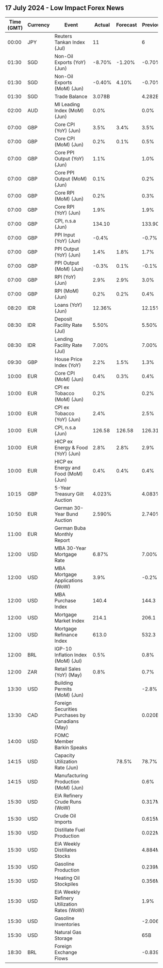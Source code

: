 ## 17 July 2024 - Low Impact Forex News

| Time (GMT) | Currency | Event | Actual | Forecast | Previous |
|------|----------|-------|--------|----------|----------|
| 00:00 | JPY | Reuters Tankan Index (Jul) | 11 |  | 6 |
| 01:30 | SGD | Non-Oil Exports (YoY) (Jun) | -8.70% | -1.20% | -0.70% |
| 01:30 | SGD | Non-Oil Exports (MoM) (Jun) | -0.40% | 4.10% | -0.70% |
| 01:30 | SGD | Trade Balance | 3.078B |  | 4.282B |
| 02:00 | AUD | MI Leading Index (MoM) (Jun) | 0.0% |  | 0.0% |
| 07:00 | GBP | Core CPI (YoY) (Jun) | 3.5% | 3.4% | 3.5% |
| 07:00 | GBP | Core CPI (MoM) (Jun) | 0.2% | 0.1% | 0.5% |
| 07:00 | GBP | Core PPI Output (YoY) (Jun) | 1.1% |  | 1.0% |
| 07:00 | GBP | Core PPI Output (MoM) (Jun) | 0.1% |  | 0.2% |
| 07:00 | GBP | Core RPI (MoM) (Jun) | 0.2% |  | 0.3% |
| 07:00 | GBP | Core RPI (YoY) (Jun) | 1.9% |  | 1.9% |
| 07:00 | GBP | CPI, n.s.a (Jun) | 134.10 |  | 133.90 |
| 07:00 | GBP | PPI Input (YoY) (Jun) | -0.4% |  | -0.7% |
| 07:00 | GBP | PPI Output (YoY) (Jun) | 1.4% | 1.8% | 1.7% |
| 07:00 | GBP | PPI Output (MoM) (Jun) | -0.3% | 0.1% | -0.1% |
| 07:00 | GBP | RPI (YoY) (Jun) | 2.9% | 2.9% | 3.0% |
| 07:00 | GBP | RPI (MoM) (Jun) | 0.2% | 0.2% | 0.4% |
| 08:20 | IDR | Loans (YoY) (Jun) | 12.36% |  | 12.15% |
| 08:30 | IDR | Deposit Facility Rate (Jul) | 5.50% |  | 5.50% |
| 08:30 | IDR | Lending Facility Rate (Jul) | 7.00% |  | 7.00% |
| 09:30 | GBP | House Price Index (YoY) | 2.2% | 1.5% | 1.3% |
| 10:00 | EUR | Core CPI (MoM) (Jun) | 0.4% | 0.3% | 0.4% |
| 10:00 | EUR | CPI ex Tobacco (MoM) (Jun) | 0.2% |  | 0.2% |
| 10:00 | EUR | CPI ex Tobacco (YoY) (Jun) | 2.4% |  | 2.5% |
| 10:00 | EUR | CPI, n.s.a (Jun) | 126.58 | 126.58 | 126.31 |
| 10:00 | EUR | HICP ex Energy & Food (YoY) (Jun) | 2.8% | 2.8% | 2.9% |
| 10:00 | EUR | HICP ex Energy and Food (MoM) (Jun) | 0.4% | 0.4% | 0.4% |
| 10:15 | GBP | 5-Year Treasury Gilt Auction | 4.023% |  | 4.083% |
| 10:50 | EUR | German 30-Year Bund Auction | 2.590% |  | 2.740% |
| 11:00 | EUR | German Buba Monthly Report |  |  |  |
| 12:00 | USD | MBA 30-Year Mortgage Rate | 6.87% |  | 7.00% |
| 12:00 | USD | MBA Mortgage Applications (WoW) | 3.9% |  | -0.2% |
| 12:00 | USD | MBA Purchase Index | 140.4 |  | 144.3 |
| 12:00 | USD | Mortgage Market Index | 214.1 |  | 206.1 |
| 12:00 | USD | Mortgage Refinance Index | 613.0 |  | 532.3 |
| 12:00 | BRL | IGP-10 Inflation Index (MoM) (Jul) | 0.5% |  | 0.8% |
| 12:00 | ZAR | Retail Sales (YoY) (May) | 0.8% |  | 0.7% |
| 13:30 | USD | Building Permits (MoM) (Jun) |  |  | -2.8% |
| 13:30 | CAD | Foreign Securities Purchases by Canadians (May) |  |  | 0.020B |
| 14:00 | USD | FOMC Member Barkin Speaks |  |  |  |
| 14:15 | USD | Capacity Utilization Rate (Jun) |  | 78.5% | 78.7% |
| 14:15 | USD | Manufacturing Production (MoM) (Jun) |  |  | 0.6% |
| 15:30 | USD | EIA Refinery Crude Runs (WoW) |  |  | 0.317M |
| 15:30 | USD | Crude Oil Imports |  |  | 0.615M |
| 15:30 | USD | Distillate Fuel Production |  |  | 0.022M |
| 15:30 | USD | EIA Weekly Distillates Stocks |  |  | 4.884M |
| 15:30 | USD | Gasoline Production |  |  | 0.239M |
| 15:30 | USD | Heating Oil Stockpiles |  |  | 0.356M |
| 15:30 | USD | EIA Weekly Refinery Utilization Rates (WoW) |  |  | 1.9% |
| 15:30 | USD | Gasoline Inventories |  |  | -2.006M |
| 15:30 | USD | Natural Gas Storage |  |  | 65B |
| 18:30 | BRL | Foreign Exchange Flows |  |  | -0.839B |
